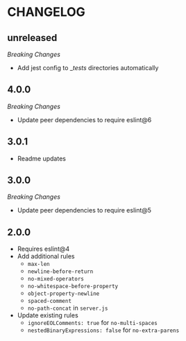 CHANGELOG
=========
## unreleased
_Breaking Changes_
* Add jest config to __tests_ directories automatically

## 4.0.0
_Breaking Changes_
* Update peer dependencies to require eslint@6

## 3.0.1
* Readme updates

## 3.0.0

_Breaking Changes_
* Update peer dependencies to require eslint@5

## 2.0.0

* Requires eslint@4
* Add additional rules
  * `max-len`
  * `newline-before-return`
  * `no-mixed-operators`
  * `no-whitespace-before-property`
  * `object-property-newline`
  * `spaced-comment`
  * `no-path-concat` in `server.js`
* Update existing rules
  * `ignoreEOLComments: true` for `no-multi-spaces`
  * `nestedBinaryExpressions: false` for `no-extra-parens`
